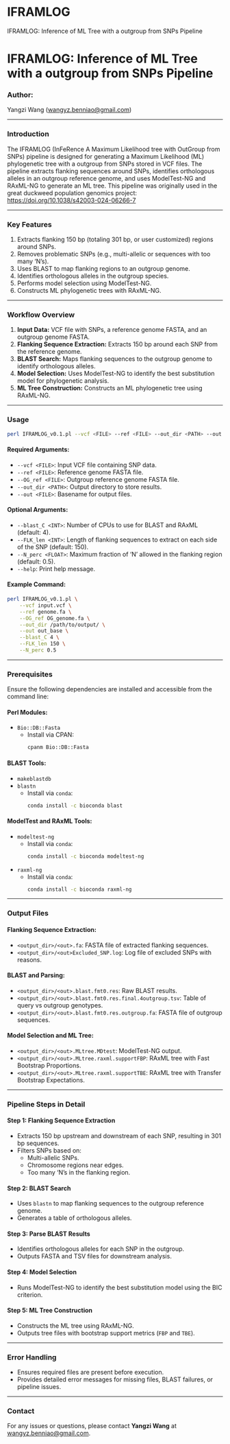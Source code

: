 # IFRAMLOG
 IFRAMLOG: Inference of ML Tree with a outgroup from SNPs Pipeline

# IFRAMLOG: Inference of ML Tree with a outgroup from SNPs Pipeline

### **Author:**

Yangzi Wang ([wangyz.benniao@gmail.com](mailto\:wangyz.benniao@gmail.com))

---

### **Introduction**

The IFRAMLOG (InFeRence A Maximum Likelihood tree with OutGroup from SNPs) pipeline is designed for generating a Maximum Likelihood (ML) phylogenetic tree with a outgroup from SNPs stored in VCF files. The pipeline extracts flanking sequences around SNPs, identifies orthologous alleles in an outgroup reference genome, and uses ModelTest-NG and RAxML-NG to generate an ML tree. This pipeline was originally used in the great duckweed population genomics project: https://doi.org/10.1038/s42003-024-06266-7

---

### **Key Features**

1. Extracts flanking 150 bp (totaling 301 bp, or user customized) regions around SNPs.
2. Removes problematic SNPs (e.g., multi-allelic or sequences with too many ‘N’s).
3. Uses BLAST to map flanking regions to an outgroup genome.
4. Identifies orthologous alleles in the outgroup species.
5. Performs model selection using ModelTest-NG.
6. Constructs ML phylogenetic trees with RAxML-NG.

---

### **Workflow Overview**

1. **Input Data:** VCF file with SNPs, a reference genome FASTA, and an outgroup genome FASTA.
2. **Flanking Sequence Extraction:** Extracts 150 bp around each SNP from the reference genome.
3. **BLAST Search:** Maps flanking sequences to the outgroup genome to identify orthologous alleles.
4. **Model Selection:** Uses ModelTest-NG to identify the best substitution model for phylogenetic analysis.
5. **ML Tree Construction:** Constructs an ML phylogenetic tree using RAxML-NG.

---

### **Usage**

```bash
perl IFRAMLOG_v0.1.pl --vcf <FILE> --ref <FILE> --out_dir <PATH> --out <FILE> [options]
```

#### Required Arguments:

- `--vcf <FILE>`: Input VCF file containing SNP data.
- `--ref <FILE>`: Reference genome FASTA file.
- `--OG_ref <FILE>`: Outgroup reference genome FASTA file.
- `--out_dir <PATH>`: Output directory to store results.
- `--out <FILE>`: Basename for output files.

#### Optional Arguments:

- `--blast_C <INT>`: Number of CPUs to use for BLAST and RAxML (default: 4).
- `--FLK_len <INT>`: Length of flanking sequences to extract on each side of the SNP (default: 150).
- `--N_perc <FLOAT>`: Maximum fraction of ‘N’ allowed in the flanking region (default: 0.5).
- `--help`: Print help message.

#### Example Command:

```bash
perl IFRAMLOG_v0.1.pl \
    --vcf input.vcf \
    --ref genome.fa \
    --OG_ref OG_genome.fa \
    --out_dir /path/to/output/ \
    --out out_base \
    --blast_C 4 \
    --FLK_len 150 \
    --N_perc 0.5
```

---

### **Prerequisites**

Ensure the following dependencies are installed and accessible from the command line:

#### **Perl Modules:**

- `Bio::DB::Fasta`
  - Install via CPAN:
    ```bash
    cpanm Bio::DB::Fasta
    ```

#### **BLAST Tools:**

- `makeblastdb`
- `blastn`
  - Install via `conda`:
    ```bash
    conda install -c bioconda blast
    ```

#### **ModelTest and RAxML Tools:**

- `modeltest-ng`
  - Install via `conda`:
    ```bash
    conda install -c bioconda modeltest-ng
    ```
- `raxml-ng`
  - Install via `conda`:
    ```bash
    conda install -c bioconda raxml-ng
    ```

---

### **Output Files**

#### Flanking Sequence Extraction:

- `<output_dir>/<out>.fa`: FASTA file of extracted flanking sequences.
- `<output_dir>/<out>Excluded_SNP.log`: Log file of excluded SNPs with reasons.

#### BLAST and Parsing:

- `<output_dir>/<out>.blast.fmt0.res`: Raw BLAST results.
- `<output_dir>/<out>.blast.fmt0.res.final.4outgroup.tsv`: Table of query vs outgroup genotypes.
- `<output_dir>/<out>.blast.fmt0.res.outgroup.fa`: FASTA file of outgroup sequences.

#### Model Selection and ML Tree:

- `<output_dir>/<out>.MLtree.MDtest`: ModelTest-NG output.
- `<output_dir>/<out>.MLtree.raxml.supportFBP`: RAxML tree with Fast Bootstrap Proportions.
- `<output_dir>/<out>.MLtree.raxml.supportTBE`: RAxML tree with Transfer Bootstrap Expectations.

---

### **Pipeline Steps in Detail**

#### **Step 1: Flanking Sequence Extraction**

- Extracts 150 bp upstream and downstream of each SNP, resulting in 301 bp sequences.
- Filters SNPs based on:
  - Multi-allelic SNPs.
  - Chromosome regions near edges.
  - Too many ‘N’s in the flanking region.

#### **Step 2: BLAST Search**

- Uses `blastn` to map flanking sequences to the outgroup reference genome.
- Generates a table of orthologous alleles.

#### **Step 3: Parse BLAST Results**

- Identifies orthologous alleles for each SNP in the outgroup.
- Outputs FASTA and TSV files for downstream analysis.

#### **Step 4: Model Selection**

- Runs ModelTest-NG to identify the best substitution model using the BIC criterion.

#### **Step 5: ML Tree Construction**

- Constructs the ML tree using RAxML-NG.
- Outputs tree files with bootstrap support metrics (`FBP` and `TBE`).

---

### **Error Handling**

- Ensures required files are present before execution.
- Provides detailed error messages for missing files, BLAST failures, or pipeline issues.

---

### **Contact**

For any issues or questions, please contact **Yangzi Wang** at [wangyz.benniao@gmail.com](mailto\:wangyz.benniao@gmail.com).

